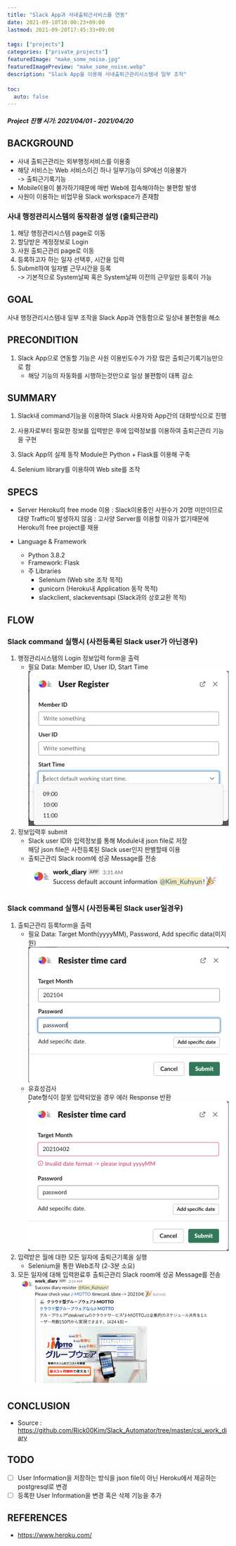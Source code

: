 ```yaml
---
title: "Slack App과 사내출퇴근서비스를 연동"
date: 2021-09-10T10:00:23+09:00
lastmod: 2021-09-20T17:45:33+09:00

tags: ["projects"]
categories: ["private_projects"]
featuredImage: "make_some_noise.jpg"
featuredImagePreview: "make_some_noise.webp"
description: "Slack App을 이용해 사내출퇴근관리시스템내 일부 조작"

toc:
  auto: false
---
```


<!--more-->

##### Project 진행 시기: 2021/04/01 - 2021/04/20

## BACKGROUND

- 사내 출퇴근관리는 외부행정서비스를 이용중
- 해당 서비스는 Web 서비스이긴 하나 일부기능이 SP에선 이용불가 \
  -> 출퇴근기록기능
- Mobile이용이 불가하기때문에 매번 Web에 접속해야하는 불편함 발생
- 사원이 이용하는 비업무용 Slack workspace가 존재함

### 사내 행정관리시스템의 동작환경 설명 (출퇴근관리)

1. 해당 행정관리시스템 page로 이동
2. 할당받은 계정정보로 Login
3. 사원 출퇴근관리 page로 이동
4. 등록하고자 하는 일자 선택후, 시간을 입력
5. Submit하여 일자별 근무시간을 등록 \
   -> 기본적으로 System날짜 혹은 System날짜 이전의 근무일만 등록이 가능

## GOAL

사내 행정관리시스템내 일부 조작을 Slack App과 연동함으로 일상내 불편함을 해소

## PRECONDITION

1. Slack App으로 연동할 기능은 사원 이용빈도수가 가장 많은 출퇴근기록기능만으로 함
   - 해당 기능의 자동화를 시행하는것만으로 일상 불편함이 대폭 감소

## SUMMARY

1. Slack내 command기능을 이용하여 Slack 사용자와 App간의 대화방식으로 진행
2. 사용자로부터 필요한 정보를 입력받은 후에 입력정보를 이용하여 출퇴근관리 기능을 구현

3. Slack App의 실제 동작 Module은 Python + Flask를 이용해 구축
4. Selenium library를 이용하여 Web site를 조작

## SPECS

- Server
  Heroku의 free mode 이용
  : Slack이용중인 사원수가 20명 미만이므로 대량 Traffic이 발생하지 않음
  : 고사양 Server를 이용할 이유가 없기때문에 Heroku의 free project를 채용

- Language & Framework
  - Python 3.8.2
  - Framework: Flask
  - 주 Libraries
    - Selenium (Web site 조작 목적)
    - gunicorn (Heroku내 Application 동작 목적)
    - slackclient, slackeventsapi (Slack과의 상호교환 목적)

## FLOW

### Slack command 실행시 (사전등록된 Slack user가 아닌경우)

1. 행정관리시스템의 Login 정보입력 form을 출력
   - 필요 Data: Member ID, User ID, Start Time \
     ![Register user form](register_account_book_1.png)
2. 정보입력후 submit
   - Slack user ID와 입력정보를 통해 Module내 json file로 저장 \
     해당 json file은 사전등록된 Slack user인지 판별할때 이용
   - 출퇴근관리 Slack room에 성공 Message를 전송 \
     ![Success message for registering user information](register_account_book_2.png)

### Slack command 실행시 (사전등록된 Slack user일경우)

1. 출퇴근관리 등록form을 출력
   - 필요 Data: Target Month(yyyyMM), Password, Add specific data(미지원) \
     ![Register time card form](register_account_book_3.png)
   - 유효성검사 \
     Date형식이 잘못 입력되었을 경우 에러 Response 반환 \
     ![Validate error : Target month](register_account_book_4.png)
2. 입력받은 월에 대한 모든 일자에 출퇴근기록을 실행
   - Selenium을 통한 Web조작 (2-3분 소요)
3. 모든 일자에 대해 입력완료후 출퇴근관리 Slack room에 성공 Message를 전송 \
   ![Success message for registering diary all day](register_account_book_5.png)

## CONCLUSION

- Source : <https://github.com/Rick00Kim/Slack_Automator/tree/master/csi_work_diary>

## TODO

- [ ] User Information을 저장하는 방식을 json file이 아닌 Heroku에서 제공하는 postgresql로 변경
- [ ] 등록한 User Information을 변경 혹은 삭제 기능을 추가

## REFERENCES

- <https://www.heroku.com/>
